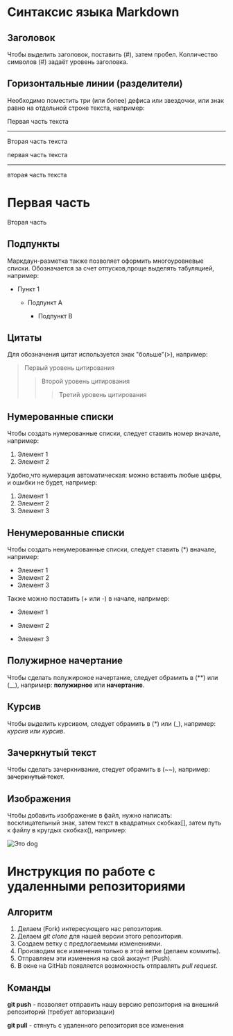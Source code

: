 # **Синтаксис языка Markdown**

## Заголовок

Чтобы выделить заголовок, поставить (#), затем пробел. Колличество символов (#) задаёт уровень заголовка.

## Горизонтальные линии (разделители)

Необходимо поместить три (или более) дефиса или звездочки, или знак равно на отдельной строке текста, например:

Первая часть текста
- - - -
Вторая часть текста

первая часть текста
***
вторая часть текста

Первая часть
===
Вторая часть

## Подпункты

Маркдаун-разметка также позволяет оформить многоуровневые списки. Обозначается за счет отпусков,проще выделять табуляцией, например:

+ Пункт 1

    - Подпункт А
    
        - Подпункт В

## Цитаты

Для обозначения цитат используется знак "больше"(>), например:

> Первый уровень цитирования
>> Второй уровень цитирования
>>> Третий уровень цитирования

## Нумерованные списки

Чтобы создать нумерованные списки, следует ставить номер вначале, например:

1. Элемент 1
2. Элемент 2

Удобно,что нумерация автоматическая: можно вставить любые цафры, и ошибки не будет, например:

1. Элемент 1
9. Элемент 2
3. Элемент 3

## Ненумерованные списки

Чтобы создать ненумерованные списки, следует ставить (*) вначале, например:

* Элемент 1
* Элемент 2
* Элемент 3

Также можно поставить (+ или -) в начале, например:

+ Элемент 1
- Элемент 2
+ Элемент 3

## Полужирное начертание

Чтобы сделать полужироное начертание, следует обрамить в (**) или (__), например: **полужирное** или __начертание__.

## Курсив

Чтобы выделить курсивом, следует обрамить в (*) или (_), например: *курсив* или _курсив_.

## Зачеркнутый текст

Чтобы сделать зачеркнивание, стедует обрамить в (~~), например: ~~зачеркнутый текст~~.

## Изображения

Чтобы добавить изображение в файл, нужно написать: восклицательный знак, затем текст в квадратных скобках[], затем путь к файлу в кругдых скобках(), например:

![Это dog](dog.jpg)

# Инструкция по работе с удаленными репозиториями

## Алгоритм

1. Делаем (Fork) интересующего нас репозитория.
2. Делаем *git clone* для нашей версии этого репозитория.
3. Создаем ветку с предлогаемыми изменениями.
4. Производим все изменения только в этой ветке (делаем коммиты).
5. Отправляем эти изменения на свой аккаунт (Push).
6. В окне на GitHab появляется возможность отправлять *pull request*.

## Команды

**git push** - позволяет отправить нашу версию репозитория на внешний репозиторий (требует авторизации)

**git pull** - стянуть с удаленного репозитория все изменения